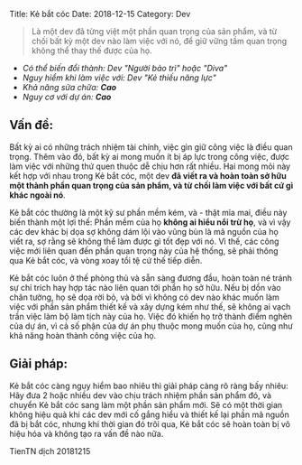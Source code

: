 Title: Kẻ bắt cóc 
Date: 2018-12-15
Category: Dev

> Là một dev đã từng việt một phần quan trọng của sản phẩm, và từ chối bất kỳ một dev nào làm việc với nó, để giữ vững tầm quan trọng không thể thay thế được của họ.

* _Có thể biến đổi thành: Dev "Người bảo trì" hoặc "Diva"_
* _Nguy hiểm khi làm việc với: Dev "Kẻ thiếu năng lực"_
* _Khả năng sửa chữa: **Cao**_
* _Nguy cơ với dự án: **Cao**_

## Vấn đề:

Bất kỳ ai có những trách nhiệm tài chính, việc gìn giữ công việc là điều quan trọng. Thêm vào đó, bất kỳ ai mong muốn ít bị áp lực trong công việc, được làm việc với những thứ quen thuộc dễ chịu hơn rất nhiều. Hai mong mỏi này kết hợp với nhau trong Kẻ bắt cóc, một dev **đã viết ra và hoàn toàn sở hữu một thành phần quan trọng của sản phẩm, và từ chối làm việc với bất cứ gì khác ngoài nó**.

Kẻ bắt cóc thường là một kỹ sư phần mềm kém, và - thật mỉa mai, điều này biến thành một lợi thế: Phần mềm của họ **không ai hiểu nổi trừ họ**, và vì vậy các dev khác bị dọa sợ không dám lội vào vũng bùn là mã nguồn của họ viết ra, sợ rằng sẽ không thể làm được gì tốt đẹp với nó. Vì thế, các công việc mới liên quan đến phần quan trọng này của hệ thống, sẽ phải thông qua Kẻ bắt cóc, và vòng xoay tồi tệ cứ thế tiếp diễn.

Kẻ bắt cóc luôn ở thế phòng thủ và sẵn sàng đương đầu, hoàn toàn né tránh sự chỉ trích hay hợp tác nào liên quan tới phần họ sở hữu. Nếu bị dồn vào chân tường, họ sẽ dọa rời bỏ, và bởi vì không có dev nào khác muốn làm việc với phần sản phẩm thiết kế và xây dựng kém như thế, sẽ không ai vạch trần việc làm bộ làm tịch này của họ. Việc đó khiến họ trở thành điểm nghẽn của dự án, vì cả số phận của dự án phụ thuộc mong muốn của họ, cũng như khả năng hoàn thành công việc của họ.

## Giải pháp:

Kẻ bắt cóc càng nguy hiểm bao nhiêu thì giải pháp càng rõ ràng bấy nhiêu: Hãy đưa 2 hoặc nhiều dev vào chịu trách nhiệm phần sản phẩm đó, và chuyển Kẻ bắt cóc sang làm một phần sản phẩm mới. Sẽ có một thời gian không hiệu quả khi các dev mới cố gắng hiểu và thiết kế lại phần mã nguồn đã bị bắt cóc, nhưng khi thời gian đó trôi qua, Kẻ bắt cóc sẽ hoàn toàn bị vô hiệu hóa và không tạo ra vấn đề nào nữa.

TienTN dịch 20181215 
